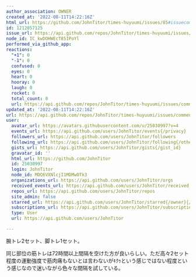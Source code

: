 ```yaml
---
author_association: OWNER
created_at: '2022-08-11T14:22:16Z'
html_url: https://github.com/JohnTitor/times-huyuumi/issues/85#issuecomment-1212057125
id: 1212057125
issue_url: https://api.github.com/repos/JohnTitor/times-huyuumi/issues/85
node_id: IC_kwDOHWEcT85IPoYl
performed_via_github_app: 
reactions:
  "+1": 0
  "-1": 0
  confused: 0
  eyes: 0
  heart: 0
  hooray: 0
  laugh: 0
  rocket: 0
  total_count: 0
  url: https://api.github.com/repos/JohnTitor/times-huyuumi/issues/comments/1212057125/reactions
updated_at: '2022-08-11T14:22:16Z'
url: https://api.github.com/repos/JohnTitor/times-huyuumi/issues/comments/1212057125
user:
  avatar_url: https://avatars.githubusercontent.com/u/25030997?v=4
  events_url: https://api.github.com/users/JohnTitor/events{/privacy}
  followers_url: https://api.github.com/users/JohnTitor/followers
  following_url: https://api.github.com/users/JohnTitor/following{/other_user}
  gists_url: https://api.github.com/users/JohnTitor/gists{/gist_id}
  gravatar_id: ''
  html_url: https://github.com/JohnTitor
  id: 25030997
  login: JohnTitor
  node_id: MDQ6VXNlcjI1MDMwOTk3
  organizations_url: https://api.github.com/users/JohnTitor/orgs
  received_events_url: https://api.github.com/users/JohnTitor/received_events
  repos_url: https://api.github.com/users/JohnTitor/repos
  site_admin: false
  starred_url: https://api.github.com/users/JohnTitor/starred{/owner}{/repo}
  subscriptions_url: https://api.github.com/users/JohnTitor/subscriptions
  type: User
  url: https://api.github.com/users/JohnTitor

---
```

腕トレ2セット、脚トレ1セット。

同じ部位の筋トレは72時間以上間隔を空けた方が良いらしい。ただ高々2セット程度の運動強度で筋肉痛もないとは言わないがｷｸｩという感じではない程度という感じなので迷いながら色々な間隔を試している。